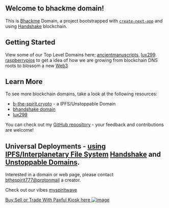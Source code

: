 ## Welcome to bhackme domain!

This is [Bhackme](https://bhackme.vercel.app) Domain, a project bootstrapped with [`create-next-app`](https://github.com/zeit/next.js/tree/canary/packages/create-next-app) and using [Handshake](https://handshake.org) blockchain.

## Getting Started

View some of our Top Level Domains here; [ancientmanuscripts](http://beechains.github.io/ancientmanuscripts.github.io), [lux299](https://beechains.github.io/lux299.github).
[raspberrypios](https://beechains.github.io/home.raspberrypios) to get a idea of how we are growing from blockchain DNS roots to blossom a new [Web3](https://web3.foundation/)

## Learn More

To see more blockchain domains, take a look at the following resources:

- [b-the-spirit.crypto](https://gateway.pinata.cloud/ipfs/QmYpk2DdjnShgeBZUTJKnEgaEj7p1EciWikjP3Kb2Bh3yC/) - a IPFS/Unstoppable Domain
- [bhandshake domain](https://beechains.github.io/bhandshake)
- [lux299](https://beechains.github.io/lux299)

You can check out my [GitHub repository](https://github.com/beechains) - your feedback and contributions are welcome!

## Universal Deployments - [using IPFS/Interplanetary File System](https://ipfs.com) [Handshake](https://handshake.org) and [Unstoppable Domains](https://unstoppabledomains.com).

Interested in a domain or web page, please contact [bthespirit777@protonmail](https://protonmail.com) a creator.

Check out our vibes [myspiritwave](www.myspiritwave.xyz)

[Buy,Sell or Trade With Paxful Kiosk here
![image](https://user-images.githubusercontent.com/37987346/97064635-5a94f300-1575-11eb-93ae-fc71560b1571.png)](https://paxful.com/roots/buy-bitcoin/index?kiosk=WDZdGMqXk7M)
